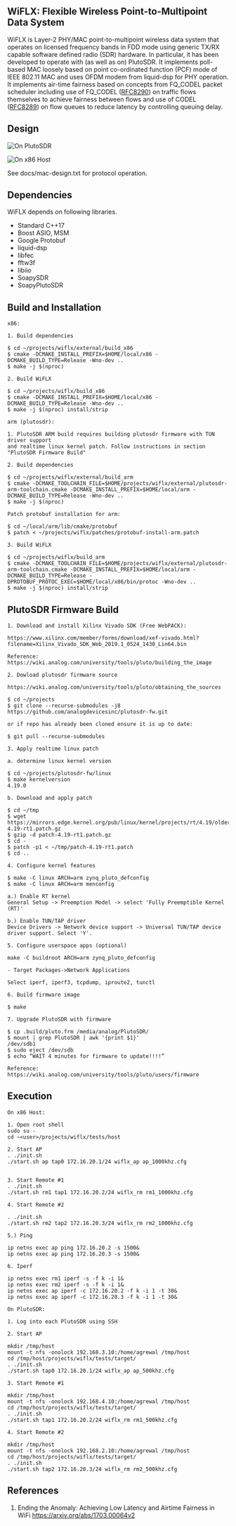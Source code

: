 WiFLX: Flexible Wireless Point-to-Multipoint Data System
----

WiFLX is Layer-2 PHY/MAC point-to-multipoint wireless data system that operates
on licensed frequency bands in FDD mode using generic TX/RX capable software defined
radio (SDR) hardware. In particular, it has been developed to operate with (as well
as on) PlutoSDR. It implements poll-based MAC loosely based on point co-ordinated
function (PCF) mode of IEEE 802.11 MAC and uses OFDM modem from liquid-dsp for PHY
operation. It implements air-time fairness based on concepts from FQ_CODEL packet
scheduler including use of FQ_CODEL ([RFC8290](https://tools.ietf.org/html/rfc8290))
on traffic flows themselves to achieve fairness between flows and use of CODEL
([RFC8289](https://tools.ietf.org/html/rfc8289)) on flow queues to reduce latency
by controlling queuing delay.

Design
----
![On PlutoSDR](/docs/wiflx-stack-design-on-plutosdr.jpg)

![On x86 Host](/docs/wiflx-stack-design-on-x86.jpg)

See docs/mac-design.txt for protocol operation.

Dependencies
----
WiFLX depends on following libraries.

- Standard C++17
- Boost ASIO, MSM
- Google Protobuf
- liquid-dsp
- libfec
- fftw3f
- libiio
- SoapySDR
- SoapyPlutoSDR

Build and Installation
----
```
x86:

1. Build dependencies

$ cd ~/projects/wiflx/external/build_x86
$ cmake -DCMAKE_INSTALL_PREFIX=$HOME/local/x86 -DCMAKE_BUILD_TYPE=Release -Wno-dev ..
$ make -j $(nproc)

2. Build WiFLX

$ cd ~/projects/wiflx/build_x86
$ cmake -DCMAKE_INSTALL_PREFIX=$HOME/local/x86 -DCMAKE_BUILD_TYPE=Release -Wno-dev ..
$ make -j $(nproc) install/strip

arm (plutosdr):

1. PlutoSDR ARM build requires building plutosdr firmware with TUN driver support
and realtime linux kernel patch. Follow instructions in section "PlutoSDR Firmware Build"

2. Build dependencies

$ cd ~/projects/wiflx/external/build_arm
$ cmake -DCMAKE_TOOLCHAIN_FILE=$HOME/projects/wiflx/external/plutosdr-arm-toolchain.cmake -DCMAKE_INSTALL_PREFIX=$HOME/local/arm -DCMAKE_BUILD_TYPE=Release -Wno-dev ..
$ make -j $(nproc)

Patch protobuf installation for arm:

$ cd ~/local/arm/lib/cmake/protobuf
$ patch < ~/projects/wiflx/patches/protobuf-install-arm.patch

3. Build WiFLX

$ cd ~/projects/wiflx/build_arm
$ cmake -DCMAKE_TOOLCHAIN_FILE=$HOME/projects/wiflx/external/plutosdr-arm-toolchain.cmake -DCMAKE_INSTALL_PREFIX=$HOME/local/arm -DCMAKE_BUILD_TYPE=Release -DPROTOBUF_PROTOC_EXEC=$HOME/local/x86/bin/protoc -Wno-dev ..
$ make -j $(nproc) install/strip
```

PlutoSDR Firmware Build
----
```
1. Download and install Xilinx Vivado SDK (Free WebPACK):

https://www.xilinx.com/member/forms/download/xef-vivado.html?filename=Xilinx_Vivado_SDK_Web_2019.1_0524_1430_Lin64.bin

Reference: https://wiki.analog.com/university/tools/pluto/building_the_image

2. Dowload plutosdr firmware source

https://wiki.analog.com/university/tools/pluto/obtaining_the_sources

$ cd ~/projects
$ git clone --recurse-submodules -j8 https://github.com/analogdevicesinc/plutosdr-fw.git

or if repo has already been cloned ensure it is up to date:

$ git pull --recurse-submodules

3. Apply realtime linux patch

a. determine linux kernel version

$ cd ~/projects/plutosdr-fw/linux
$ make kernelversion
4.19.0

b. Download and apply patch

$ cd ~/tmp
$ wget https://mirrors.edge.kernel.org/pub/linux/kernel/projects/rt/4.19/older/patch-4.19-rt1.patch.gz
$ gzip -d patch-4.19-rt1.patch.gz
$ cd -
$ patch -p1 < ~/tmp/patch-4.19-rt1.patch
$ cd ..

4. Configure kernel features

$ make -C linux ARCH=arm zynq_pluto_defconfig
$ make -C linux ARCH=arm menconfig

a.) Enable RT kernel
General Setup -> Preemption Model -> select 'Fully Preemptible Kernel (RT)'

b.) Enable TUN/TAP driver
Device Drivers -> Network device support -> Universal TUN/TAP device driver support. Select 'Y'.

5. Configure userspace apps (optional)

make -C buildroot ARCH=arm zynq_pluto_defconfig

- Target Packages->Network Applications

Select iperf, iperf3, tcpdump, iproute2, tunctl

6. Build firmware image

$ make

7. Upgrade PlutoSDR with firmware

$ cp .build/pluto.frm /media/analog/PlutoSDR/
$ mount | grep PlutoSDR | awk '{print $1}'
/dev/sdb1
$ sudo eject /dev/sdb
$ echo “WAIT 4 minutes for firmware to update!!!!”

Reference:
https://wiki.analog.com/university/tools/pluto/users/firmware

```

Execution
----
```
On x86 Host:

1. Open root shell
sudo su -
cd ~<user>/projects/wiflx/tests/host

2. Start AP
. ./init.sh
./start.sh ap tap0 172.16.20.1/24 wiflx_ap ap_1000khz.cfg


3. Start Remote #1
. ./init.sh
./start.sh rm1 tap1 172.16.20.2/24 wiflx_rm rm1_1000khz.cfg

4. Start Remote #2

. ./init.sh
./start.sh rm2 tap2 172.16.20.3/24 wiflx_rm rm2_1000khz.cfg

5.) Ping

ip netns exec ap ping 172.16.20.2 -s 1500&
ip netns exec ap ping 172.16.20.3 -s 1500&

6. Iperf

ip netns exec rm1 iperf -s -f k -i 1&
ip netns exec rm2 iperf -s -f k -i 1&
ip netns exec ap iperf -c 172.16.20.2 -f k -i 1 -t 30&
ip netns exec ap iperf -c 172.16.20.3 -f k -i 1 -t 30&

On PlutoSDR:

1. Log into each PlutoSDR using SSH

2. Start AP

mkdir /tmp/host
mount -t nfs -onolock 192.168.3.10:/home/agrewal /tmp/host
cd /tmp/host/projects/wiflx/tests/target/
. ./init.sh
./start.sh tap0 172.16.20.1/24 wiflx_ap ap_500khz.cfg

3. Start Remote #1

mkdir /tmp/host
mount -t nfs -onolock 192.168.4.10:/home/agrewal /tmp/host
cd /tmp/host/projects/wiflx/tests/target/
. ./init.sh
./start.sh tap1 172.16.20.2/24 wiflx_rm rm1_500khz.cfg

4. Start Remote #2

mkdir /tmp/host
mount -t nfs -onolock 192.168.2.10:/home/agrewal /tmp/host
cd /tmp/host/projects/wiflx/tests/target/
. ./init.sh
./start.sh tap2 172.16.20.3/24 wiflx_rm rm2_500khz.cfg
```

References
----

1. Ending the Anomaly: Achieving Low Latency and Airtime Fairness in WiFi
   https://arxiv.org/abs/1703.00064v2
